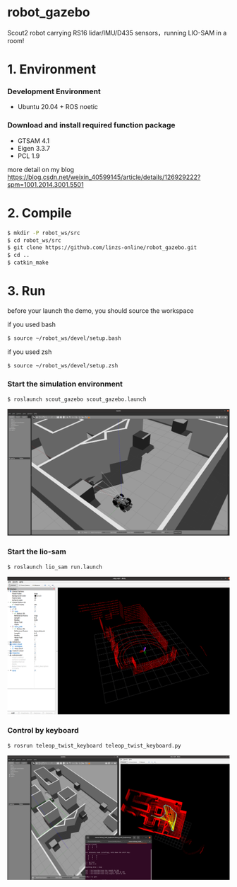 # robot_gazebo
Scout2 robot carrying RS16 lidar/IMU/D435 sensors，running LIO-SAM in a room!

# 1. Environment 

### Development Environment

* Ubuntu 20.04 + ROS noetic

### Download and install required function package

* GTSAM 4.1
* Eigen 3.3.7
* PCL 1.9

more detail on my blog https://blog.csdn.net/weixin_40599145/article/details/126929222?spm=1001.2014.3001.5501

# 2. Compile

```sh
$ mkdir -P robot_ws/src
$ cd robot_ws/src
$ git clone https://github.com/linzs-online/robot_gazebo.git
$ cd ..
$ catkin_make
```

# 3. Run

before your launch the demo, you should source the workspace

if you used bash

```sh
$ source ~/robot_ws/devel/setup.bash
```

if you used zsh

```sh
$ source ~/robot_ws/devel/setup.zsh
```

###  Start the simulation environment

```sh
$ roslaunch scout_gazebo scout_gazebo.launch
```

![gazebo](/png/gazebo.png)

### Start the lio-sam

```sh
$ roslaunch lio_sam run.launch
```

![rviz](/png/rviz.png)

### Control by keyboard

```sh
$ rosrun teleop_twist_keyboard teleop_twist_keyboard.py
```

![mapping](/png/mapping.png)
